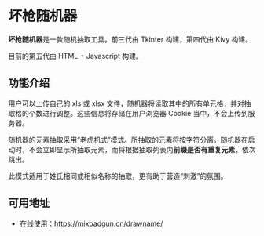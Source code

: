 # 坏枪随机器
**坏枪随机器**是一款随机抽取工具。前三代由 Tkinter 构建，第四代由 Kivy 构建。

目前的第五代由 HTML + Javascript 构建。

## 功能介绍
用户可以上传自己的 xls 或 xlsx 文件，随机器将读取其中的所有单元格，并对抽取格的个数进行调整。这些信息将存储在用户浏览器 Cookie 当中，不会上传到服务器。

随机器的元素抽取采用“老虎机式”模式。所抽取的元素将按字符分离。随机器在启动时，不会立即显示所抽取元素，而将根据抽取列表内**前缀是否有重复元素**，依次跳出。

此模式适用于姓氏相同或相似名称的抽取，更有助于营造“刺激”的氛围。
## 可用地址
* 在线使用：https://mixbadgun.cn/drawname/